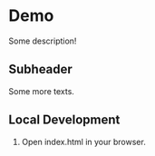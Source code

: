 # Demo

Some description!

## Subheader

Some more texts.

## Local Development

1. Open index.html in your browser.
